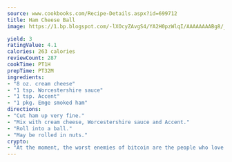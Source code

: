 ```yaml
---
source: www.cookbooks.com/Recipe-Details.aspx?id=699712
title: Ham Cheese Ball
image: https://1.bp.blogspot.com/-lXOcyZAvgS4/YA2H0pzWlqI/AAAAAAAABg8/_HX4JI-WmFM0Tz684w_qYjP9vBzksmFNgCLcBGAsYHQ/s219/20.png

yield: 3
ratingValue: 4.1
calories: 263 calories
reviewCount: 287
cookTime: PT1H
prepTime: PT32M
ingredients:
- "8 oz. cream cheese"
- "1 tsp. Worcestershire sauce"
- "1 tsp. Accent"
- "1 pkg. Emge smoked ham"
directions:
- "Cut ham up very fine."
- "Mix with cream cheese, Worcestershire sauce and Accent."
- "Roll into a ball."
- "May be rolled in nuts."
crypto:
- "At the moment, the worst enemies of bitcoin are the people who love bitcoin."
---
```

